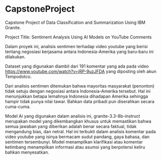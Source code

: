 # CapstoneProject
Capstone Project of Data Classification and Summarization Using IBM Granite.

Project Title: Sentiment Analysis Using AI Models on YouTube Comments

Dalam proyek ini, analisis sentimen terhadap video youtube yang berisi tentang negosiasi kerjasama antara Indonesia-Amerika yang baru-baru ini dilakukan.

Dataset yang digunakan diambil dari 191 komentar yang ada pada video https://www.youtube.com/watch?v=jRP-9uzJFDA yang diposting oleh akun Tempodotco.

Dari analisis sentimen ditemukan bahwa mayoritas masyarakat (penonton) tidak setuju dengan negosiasi antara Indonesia-Amerika tersebut. Hal ini menunjukkan betapa lemahnya Indonesia dihadapan Amerika sehingga hampir tidak punya nilai tawar. Bahkan data pribadi pun diserahkan secara cuma-cuma.

Model Ai yang digunakan dalam analisis ini, granite-3.3-8b-instruct merupakan model yang dikembangkan khusus untuk memastikan bahwa semua jawaban yang diberikan adalah benar secara faktual, tidak mengandung bias, dan netral. Hal ini terbukti dalam analisis komentar pada video youtube yang isinya bermacam sudut pandang, gaya bahasa, dan sentimen tersembunyi. Model menampilkan klarifikasi atau komentar ketimbang menampilkan informasi atau asumsi yang berpotensi keliru bahkan menyesatkan.
